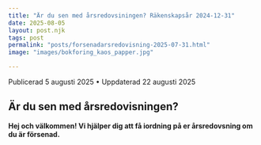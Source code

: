 ```yaml
---
title: "Är du sen med årsredovsiningen? Räkenskapsår 2024-12-31"
date: 2025-08-05
layout: post.njk
tags: post
permalink: "posts/forsenadarsredovisning-2025-07-31.html"
image: "images/bokforing_kaos_papper.jpg"

---
```

<time datetime="2025-08-05">Publicerad 5 augusti 2025</time>
<time datetime="2025-08-20">• Uppdaterad 22 augusti 2025</time>
 <section>
    <h2>Är du sen med årsredovisningen?</h2>
    <p><strong>Hej och välkommen! Vi hjälper dig att få iordning på er årsredovsning om du är försenad. </strong></p>


<script>
function countdownTo(id, targetDate, label) {
  const el = document.getElementById(id);
  const now = new Date();
  const diff = targetDate - now;
  const days = Math.ceil(diff / (1000 * 60 * 60 * 24));

  if (days > 0) {
    el.innerHTML = `<strong>${days} dagar kvar</strong> ⚠️`;
    el.classList.add("blink");
  } else {
    el.innerHTML = `🚨 Deadline för <strong>${label}</strong> har passerat.`;
    el.classList.add("blink");
  }
}

function updateCountdowns() {
  const now = new Date();
  const year = now.getMonth() > 6 ? now.getFullYear() + 1 : now.getFullYear();
  const arDate = new Date(year, 6, 31);    // 31 juli
  const ink2Date = new Date(year + (now.getMonth() > 6 ? 1 : 0), 7, 1);  // 1 augusti

  countdownTo("countdown-ar", arDate, "Årsredovisning");
  countdownTo("countdown-ink2", ink2Date, "INK2");
    <hr>
  <div class="qa-box">
    <div class="flex-row">
      <div class="flex-box">
        <h3>Risker med att vara försenad</h3>
        <div class="sub-box">
          <ul>
            <li>Likvidationsrisk</li>
            <li>Skyldighet till kontrollbalansräkning</li>
            <li>Bolagsstämma måste hållas inom 6 månader efter bokslutsdatum</li>
            <li>Bokföringsbrott efter 10 månader utan årsredovisning (EBM kan kopplas in)</li>
            <li>Förbjudet lån till aktieägare kan upptäckas</li>
          </ul>
          <p><em>Obs! Furuliden Consulting har normlt ingen anmälningsplikt i dessa fall.</em></p>
          <p><em><strong>Dock föreligger anmälningsplikt kring förbjudet lån.</strong></em></p>
        </div>
      </div>
    </div>
    </div>
div class="sub-box">
  <h4>Extra allvarligt i tillståndspliktig verksamhet</h4>
  <ul>
    <li>I branscher som restaurang med alkoholtillstånd kan en oren revisionsberättelse leda till att tillstånd dras in</li>
    <li>Detta sker efter prövning av både omfattning och bakomliggande skäl</li>
  </ul>
</div>
      <p>Om bolagets revisor lämnar en revisionsberättelse med anmärkningar kan det skada företagets kreditvärdighet och förtroende. Det kan också leda till att Bolagsverket eller externa aktörer såsom banker och investerare ifrågasätter företagets styrning. Allvarliga brister kan leda till anmälningar till Skatteverket eller EBM.</p>
    </div>
    <div class="qa-box">
      <div class="flex-box">
        <h3>Förseningsavgifter</h3>
        <div class="sub-box">
          <h4>På förseningsdatum</h4>
          <ul>
            <li>Bolagsverket: 7 500 kr</li>
            <li>Skatteverket: 6 250 kr</li>
          </ul>
        </div>
        <div class="sub-box">
          <h4>Efter 2 månader</h4>
          <ul>
            <li>Bolagsverket: 7 500 kr</li>
            <li>Skatteverket: 6 250 kr</li>
          </ul>
        </div><div class="sub-box">
          <h4>Efter ytterligare 2 månader</h4>
          <ul>
            <li>Bolagsverket: 15 000kr</li>
          </ul>
        </div>
        <p><strong>Totalt: 42 500 kr</strong> i förseningsavgifter.</p>
      </div>
    </div>
    </div>

    <div class="qa-box">
      <h3>Vad vi kan göra – och hur snabbt</h3>
      <div class="sub-box">
        <p>Vi kan ta fram en årsredovisning och inkomstdeklaration som hinner in före nästa avgift – om vi får materialet i tid.</p>
      </div>
      <div class="sub-box">
        <p>Vi har processer för att hantera noteringar och felaktiga noter från tidigare år.</p>
      </div>
      <div class="sub-box">
        <p>Vi samarbetar med revisorer och advokater för mer avancerade fall.</p>
      </div>
      <div class="sub-box">
        <p>Vi garanterar ofta inlämning inom 3 veckor – om underlaget finns tillgängligt.</p>
      </div>
    </div>

    <div class="contact-links">
      <p>Vi erbjuder <a href="tjanster.html" title="Våra tjänster – Bokföring & rådgivning">tjänster kring årsredovisning</a> för företag i hela Sverige</p>
      <p><strong>Kontakta oss direkt:</strong></p>
      <ul>
        <li><a href="tel:+46709351349">070–935 13 49</a></li>
        <li><a href="mailto:max@furulidenconsulting.se">max@furulidenconsulting.se</a></li>
        <li><a href="sms:+46709351349?body=Hej%2C+jag+beh%C3%B6ver+hj%C3%A4lp+med+%C3%A5rsredovisningen">Skicka SMS direkt</a></li>
      </ul>
    </div>

    <hr style="border: 2px solid #F3F4F8; margin: 3rem 0;" />
    
    <section class="bio">
      <h3>Max Anderstedt – specialist på årsredovisning i krislägen</h3>
      <p>Med över ett decennium i branschen är Max en trygg resurs i svåra lägen. Han har hjälpt många bolag ur pressade situationer – med full diskretion och precision.</p>
      <p>Max leder Furuliden Consulting och brinner för att lösa komplexa skattefrågor, årsredovisningar och juridiska detaljer – med ett lugn som smittar av sig även när läget känns kaotiskt.</p>
</section>
  

<footer style="background-color:#0f1a2a; color:#F3F4F8; padding:1rem; text-align:center; font-size:0.85rem;">



</footer>
<script src="https://static.elfsight.com/platform/platform.js" async></script>
<div class="elfsight-app-c71f6448-1e4d-461c-bfdd-395cce91a656" data-elfsight-app-lazy></div>
<script src="https://static.elfsight.com/platform/platform.js" async></script>
<div class="elfsight-app-5b8ef950-2527-4da6-95a9-2405a77ef675" data-elfsight-app-lazy></div>
</body>
</html>
